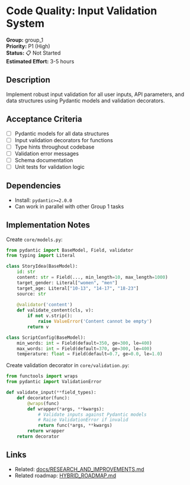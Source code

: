 # Code Quality: Input Validation System

**Group:** group_1  
**Priority:** P1 (High)  
**Status:** 📋 Not Started  
**Estimated Effort:** 3-5 hours  

## Description

Implement robust input validation for all user inputs, API parameters, and data structures using Pydantic models and validation decorators.

## Acceptance Criteria

- [ ] Pydantic models for all data structures
- [ ] Input validation decorators for functions
- [ ] Type hints throughout codebase
- [ ] Validation error messages
- [ ] Schema documentation
- [ ] Unit tests for validation logic

## Dependencies

- Install: `pydantic>=2.0.0`
- Can work in parallel with other Group 1 tasks

## Implementation Notes

Create `core/models.py`:

```python
from pydantic import BaseModel, Field, validator
from typing import Literal

class StoryIdea(BaseModel):
    id: str
    content: str = Field(..., min_length=10, max_length=1000)
    target_gender: Literal["women", "men"]
    target_age: Literal["10-13", "14-17", "18-23"]
    source: str
    
    @validator('content')
    def validate_content(cls, v):
        if not v.strip():
            raise ValueError('Content cannot be empty')
        return v

class ScriptConfig(BaseModel):
    min_words: int = Field(default=350, ge=300, le=400)
    max_words: int = Field(default=370, ge=300, le=400)
    temperature: float = Field(default=0.7, ge=0.0, le=1.0)
```

Create validation decorator in `core/validation.py`:

```python
from functools import wraps
from pydantic import ValidationError

def validate_input(**field_types):
    def decorator(func):
        @wraps(func)
        def wrapper(*args, **kwargs):
            # Validate inputs against Pydantic models
            # Raise ValidationError if invalid
            return func(*args, **kwargs)
        return wrapper
    return decorator
```

## Links

- Related: [docs/RESEARCH_AND_IMPROVEMENTS.md](../../../docs/RESEARCH_AND_IMPROVEMENTS.md)
- Related roadmap: [HYBRID_ROADMAP.md](../../../docs/roadmaps/HYBRID_ROADMAP.md)

